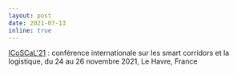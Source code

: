 ```yaml
---
layout: post
date: 2021-07-13
inline: true
---
```


[ICoSCaL'21](https://icoscal21.sciencesconf.org/) : conférence internationale sur les smart corridors et la logistique, du 24 au 26 novembre 2021, Le Havre, France  

